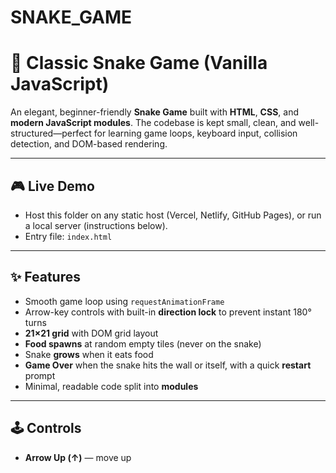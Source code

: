 # SNAKE_GAME

# 🐍 Classic Snake Game (Vanilla JavaScript)

An elegant, beginner-friendly **Snake Game** built with **HTML**, **CSS**, and **modern JavaScript modules**. The codebase is kept small, clean, and well-structured—perfect for learning game loops, keyboard input, collision detection, and DOM-based rendering.

---

## 🎮 Live Demo

- Host this folder on any static host (Vercel, Netlify, GitHub Pages), or run a local server (instructions below).
- Entry file: `index.html`

---

## ✨ Features

- Smooth game loop using `requestAnimationFrame`
- Arrow-key controls with built-in **direction lock** to prevent instant 180° turns
- **21×21 grid** with DOM grid layout
- **Food spawns** at random empty tiles (never on the snake)
- Snake **grows** when it eats food
- **Game Over** when the snake hits the wall or itself, with a quick **restart** prompt
- Minimal, readable code split into **modules**

---

## 🕹️ Controls

- **Arrow Up (↑)** — move up 
